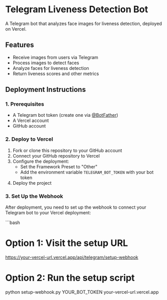 # Telegram Liveness Detection Bot

A Telegram bot that analyzes face images for liveness detection, deployed on Vercel.

## Features

- Receive images from users via Telegram
- Process images to detect faces
- Analyze faces for liveness detection
- Return liveness scores and other metrics

## Deployment Instructions

### 1. Prerequisites

- A Telegram bot token (create one via [@BotFather](https://t.me/botfather))
- A Vercel account
- GitHub account

### 2. Deploy to Vercel

1. Fork or clone this repository to your GitHub account
2. Connect your GitHub repository to Vercel
3. Configure the deployment:
   - Set the Framework Preset to "Other"
   - Add the environment variable `TELEGRAM_BOT_TOKEN` with your bot token
4. Deploy the project

### 3. Set Up the Webhook

After deployment, you need to set up the webhook to connect your Telegram bot to your Vercel deployment:

\`\`\`bash
# Option 1: Visit the setup URL
https://your-vercel-url.vercel.app/api/telegram/setup-webhook

# Option 2: Run the setup script
python setup-webhook.py YOUR_BOT_TOKEN your-vercel-url.vercel.app
